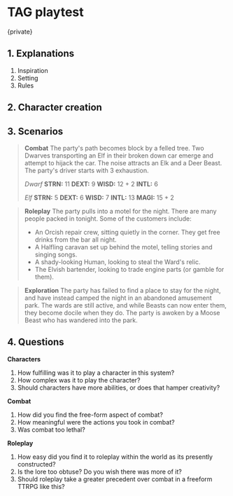 # TAG playtest

{private}

## 1. Explanations

1. Inspiration
2. Setting
3. Rules

## 2. Character creation

## 3. Scenarios

> **Combat**
> The party's path becomes block by a felled tree. Two Dwarves transporting an Elf in their broken down car emerge and attempt to hijack the car. The noise attracts an Elk and a Deer Beast. The party's driver starts with 3 exhaustion.
> 
> *Dwarf*
> **STRN:** 11
> **DEXT:** 9
> **WISD:** 12 + 2
> **INTL:** 6
> 
> *Elf*
> **STRN:** 5
> **DEXT:** 6
> **WISD:** 7
> **INTL:** 13
> **MAGI:** 15 + 2

> **Roleplay**
> The party pulls into a motel for the night. There are many people packed in tonight. Some of the customers include:
> - An Orcish repair crew, sitting quietly in the corner. They get free drinks from the bar all night.
> - A Halfling caravan set up behind the motel, telling stories and singing songs.
> - A shady-looking Human, looking to steal the Ward's relic.
> - The Elvish bartender, looking to trade engine parts (or gamble for them).

> **Exploration**
> The party has failed to find a place to stay for the night, and have instead camped the night in an abandoned amusement park. The wards are still active, and while Beasts can now enter them, they become docile when they do. The party is awoken by a Moose Beast who has wandered into the park.

## 4. Questions

**Characters**
1. How fulfilling was it to play a character in this system?
2. How complex was it to play the character?
3. Should characters have more abilities, or does that hamper creativity?

**Combat**
1. How did you find the free-form aspect of combat?
2. How meaningful were the actions you took in combat?
3. Was combat too lethal?

**Roleplay**
1. How easy did you find it to roleplay within the world as its presently constructed?
2. Is the lore too obtuse? Do you wish there was more of it?
3. Should roleplay take a greater precedent over combat in a freeform TTRPG like this?